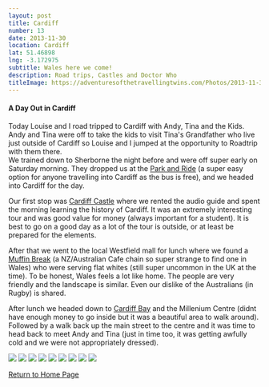```yaml
---
layout: post
title: Cardiff
number: 13
date: 2013-11-30
location: Cardiff
lat: 51.46898
lng: -3.172975
subtitle: Wales here we come!
description: Road trips, Castles and Doctor Who
titleImage: https://adventuresofthetravellingtwins.com/Photos/2013-11-30-Cardiff/cover-min.JPG
---
```


<h4>A Day Out in Cardiff</h4>

Today Louise and I road tripped to Cardiff with Andy, Tina and the Kids. <br/>
Andy and Tina were off to take the kids to visit Tina's Grandfather who live just outside of Cardiff so Louise and I jumped at the opportunity to Roadtrip with them there.<br/>
We trained down to Sherborne the night before and were off super early on Saturday morning. They dropped us at the <a target="_blank" href="https://www.cardiff.gov.uk/ENG/resident/Parking-roads-and-travel/parking/park-and-ride/Pages/default.aspx">Park and Ride</a> (a super easy option for anyone travelling into Cardiff as the bus is free), and we headed into Cardiff for the day.

Our first stop was <a target="_blank" href="http://www.cardiffcastle.com/">Cardiff Castle</a> where we rented the audio guide and spent the morning learning the history of Cardiff. It was an extremely interesting tour and was good value for money (always important for a student). It is best to go on a good day as a lot of the tour is outside, or at least be prepared for the elements. 

After that we went to the local Westfield mall for lunch where we found a <a target="_blank" href="https://stdavidscardiff.com/eat/muffin-break">Muffin Break</a> (a NZ/Australian Cafe chain so super strange to find one in Wales) who were serving flat whites (still super uncommon in the UK at the time). To be honest, Wales feels a lot like home. The people are very friendly and the landscape is similar. Even our dislike of the Australians (in Rugby) is shared.

After lunch we headed down to <a target="_blank" href="http://www.cardiffbay.co.uk/">Cardiff Bay</a> and the Millenium Centre (didnt have enough money to go inside but it was a beautiful area to walk around). Followed by a walk back up the main street to the centre and it was time to head back to meet Andy and Tina (just in time too, it was getting awfully cold and we were not appropriately dressed).

<img src="https://adventuresofthetravellingtwins.com/Photos/2013-11-30-Cardiff/day11-min.JPG" class="image1">
<img src="https://adventuresofthetravellingtwins.com/Photos/2013-11-30-Cardiff/day12-min.JPG" class="image1">
<img src="https://adventuresofthetravellingtwins.com/Photos/2013-11-30-Cardiff/day13-min.JPG" class="image1">
<img src="https://adventuresofthetravellingtwins.com/Photos/2013-11-30-Cardiff/day14-min.JPG" class="image1">
<img src="https://adventuresofthetravellingtwins.com/Photos/2013-11-30-Cardiff/day15-min.JPG" class="image1">
<img src="https://adventuresofthetravellingtwins.com/Photos/2013-11-30-Cardiff/day16-min.JPG" class="image1">
<img src="https://adventuresofthetravellingtwins.com/Photos/2013-11-30-Cardiff/day17-min.JPG" class="image1">
<img src="https://adventuresofthetravellingtwins.com/Photos/2013-11-30-Cardiff/day18-min.JPG" class="image1">
<img src="https://adventuresofthetravellingtwins.com/Photos/2013-11-30-Cardiff/day19-min.JPG" class="image1">

<a href="https://adventuresofthetravellingtwins.com/">Return to Home Page</a>
